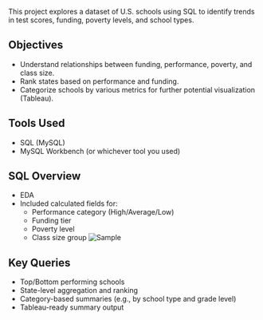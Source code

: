 This project explores a dataset of U.S. schools using SQL to identify trends in test scores, funding, poverty levels, and school types.

##  Objectives

- Understand relationships between funding, performance, poverty, and class size.
- Rank states based on performance and funding.
- Categorize schools by various metrics for further potential visualization (Tableau).

##  Tools Used

- SQL (MySQL)
- MySQL Workbench (or whichever tool you used)

##  SQL Overview

- EDA
- Included calculated fields for:
  - Performance category (High/Average/Low)
  - Funding tier
  - Poverty level
  - Class size group
  ![Sample](https://github.com/user-attachments/assets/76fda4e4-9321-4d06-8a57-60e54ca496d5)

##  Key Queries

- Top/Bottom performing schools
- State-level aggregation and ranking
- Category-based summaries (e.g., by school type and grade level)
- Tableau-ready summary output


